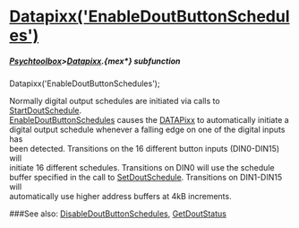 # [Datapixx('EnableDoutButtonSchedules')](Datapixx-EnableDoutButtonSchedules) 
##### [Psychtoolbox](Psychtoolbox)>[Datapixx](Datapixx).{mex*} subfunction

Datapixx('EnableDoutButtonSchedules');

Normally digital output schedules are initiated via calls to [StartDoutSchedule](StartDoutSchedule).  
[EnableDoutButtonSchedules](EnableDoutButtonSchedules) causes the [DATAPixx](DATAPixx) to automatically initiate a  
digital output schedule whenever a falling edge on one of the digital inputs has  
been detected. Transitions on the 16 different button inputs (DIN0-DIN15) will  
initiate 16 different schedules. Transitions on DIN0 will use the schedule  
buffer specified in the call to [SetDoutSchedule](SetDoutSchedule). Transitions on DIN1-DIN15 will  
automatically use higher address buffers at 4kB increments.  
  


###See also:
[DisableDoutButtonSchedules](Datapixx-DisableDoutButtonSchedules), [GetDoutStatus](Datapixx-GetDoutStatus)
